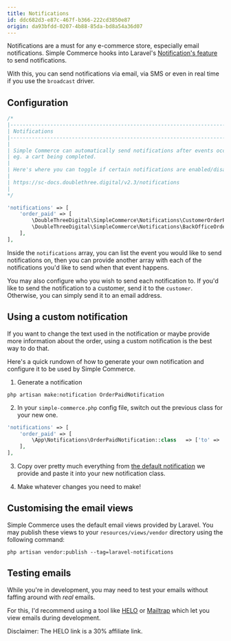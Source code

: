 ```yaml
---
title: Notifications
id: ddc682d3-e87c-467f-b366-222cd3850e87
origin: da93bfdd-0207-4b88-85da-bd8a54a36d07
---
```

Notifications are a must for any e-commerce store, especially email notifications. Simple Commerce hooks into Laravel's [Notification's feature](https://laravel.com/docs/master/notifications) to send notifications. 

With this, you can send notifications via email, via SMS or even in real time if you use the `broadcast` driver.

## Configuration

```php
/*
|--------------------------------------------------------------------------
| Notifications
|--------------------------------------------------------------------------
|
| Simple Commerce can automatically send notifications after events occur in your store.
| eg. a cart being completed.
|
| Here's where you can toggle if certain notifications are enabled/disabled.
|
| https://sc-docs.doublethree.digital/v2.3/notifications
|
*/

'notifications' => [
    'order_paid' => [
        \DoubleThreeDigital\SimpleCommerce\Notifications\CustomerOrderPaid::class   => ['to' => 'customer'],
        \DoubleThreeDigital\SimpleCommerce\Notifications\BackOfficeOrderPaid::class => ['to' => 'duncan@example.com'],
    ],
],
```

Inside the `notifications` array, you can list the event you would like to send notifications on, then you can provide another array with each of the notifications you'd like to send when that event happens.

You may also configure who you wish to send each notification to. If you'd like to send the notification to a customer, send it to the `customer`. Otherwise, you can simply send it to an email address.

## Using a custom notification

If you want to change the text used in the notification or maybe provide more information about the order, using a custom notification is the best way to do that.

Here's a quick rundown of how to generate your own notification and configure it to be used by Simple Commerce.

1. Generate a notification

```command
php artisan make:notification OrderPaidNotification
```

2. In your `simple-commerce.php` config file, switch out the previous class for your new one.

```php
'notifications' => [
    'order_paid' => [
        \App\Notifications\OrderPaidNotification::class   => ['to' => 'customer'],
    ],
],
```

3. Copy over pretty much everything from [the default notification](https://github.com/doublethreedigital/simple-commerce/blob/2.3/src/Notifications/CustomerOrderPaid.php#L15) we provide and paste it into your new notification class.

4. Make whatever changes you need to make!

## Customising the email views

Simple Commerce uses the default email views provided by Laravel. You may publish these views to your `resources/views/vendor` directory using the following command:

```command
php artisan vendor:publish --tag=laravel-notifications
```

## Testing emails

While you're in development, you may need to test your emails without faffing around with *real* emails. 

For this, I'd recommend using a tool like [HELO](https://a.paddle.com/v2/click/103161/130785?link=2990) or [Mailtrap](https://mailtrap.io/) which let you view emails during development.

Disclaimer: The HELO link is a 30% affiliate link.